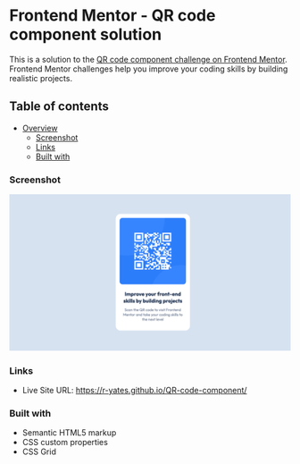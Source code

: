 # Frontend Mentor - QR code component solution

This is a solution to the [QR code component challenge on Frontend Mentor](https://www.frontendmentor.io/challenges/qr-code-component-iux_sIO_H). Frontend Mentor challenges help you improve your coding skills by building realistic projects. 

## Table of contents

- [Overview](#overview)
  - [Screenshot](#screenshot)
  - [Links](#links)
  - [Built with](#built-with)

### Screenshot

![](./design/qr-code-component-design.png)

### Links

- Live Site URL: https://r-yates.github.io/QR-code-component/

### Built with

- Semantic HTML5 markup
- CSS custom properties
- CSS Grid
